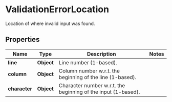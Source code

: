 

# ValidationErrorLocation

Location of where invalid input was found.

## Properties

| Name | Type | Description | Notes |
|------------ | ------------- | ------------- | -------------|
|**line** | **Object** | Line number (1-based). |  |
|**column** | **Object** | Column number w.r.t. the beginning of the line (1-based). |  |
|**character** | **Object** | Character number w.r.t. the beginning of the input (1-based). |  |




